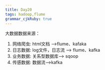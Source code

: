 ```yaml
---
title: Day20
tags: hadoop,flume
grammar_cjkRuby: true
---
```


大数据数据来源：
1. 网络爬虫: html文档 -->flume、kafaka
2. 日志数据: log文件，日志流 --> flume、kafka
3. 业务数据: 关系型数据库--> sqoop
4. 传感数据: 数据流-->kafka